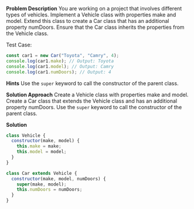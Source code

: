 **Problem Description**
You are working on a project that involves different types of vehicles. Implement a Vehicle class with properties make and model. Extend this class to create a Car class that has an additional property numDoors. Ensure that the Car class inherits the properties from the Vehicle class.

Test Case:

```javascript
const car1 = new Car("Toyota", "Camry", 4);
console.log(car1.make); // Output: Toyota
console.log(car1.model); // Output: Camry
console.log(car1.numDoors); // Output: 4
```

**Hints**
Use the `super` keyword to call the constructor of the parent class.

**Solution Approach**
Create a Vehicle class with properties make and model.
Create a Car class that extends the Vehicle class and has an additional property numDoors.
Use the `super` keyword to call the constructor of the parent class.

**Solution**

```javascript
class Vehicle {
  constructor(make, model) {
    this.make = make;
    this.model = model;
  }
}

class Car extends Vehicle {
  constructor(make, model, numDoors) {
    super(make, model);
    this.numDoors = numDoors;
  }
}
```
